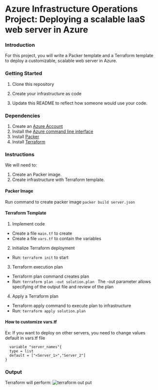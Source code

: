 # Azure Infrastructure Operations Project: Deploying a scalable IaaS web server in Azure

### Introduction
For this project, you will write a Packer template and a Terraform template to deploy a customizable, scalable web server in Azure.

### Getting Started
1. Clone this repository

2. Create your infrastructure as code

3. Update this README to reflect how someone would use your code.

### Dependencies
1. Create an [Azure Account](https://portal.azure.com) 
2. Install the [Azure command line interface](https://docs.microsoft.com/en-us/cli/azure/install-azure-cli?view=azure-cli-latest)
3. Install [Packer](https://www.packer.io/downloads)
4. Install [Terraform](https://www.terraform.io/downloads.html)

### Instructions
We will need to:
1. Create an Packer image.
2. Create infrastructure with Terraform template.

#### Packer Image
Run command to create packer image
``` packer build server.json ```
#### Terraform Template
1. Implement code
  - Create a file ```main.tf``` to create
  - Create a file ```vars.tf``` to contain the variables
2. Initialize Terraform deployment
  - Run: ``` terraform init ``` to start
3. Terraform execution plan
  - Terraform plan command creates plan
  - Run: ```terraform plan -out solution.plan ```
  The -out parameter allows specifying of the output file and review of the plan
4. Apply a Terraform plan
  - Terraform apply command to execute plan to infrastructure
  - Run: ```terraform apply solution.plan```
#### How to customize vars.tf
Ex: If you want to deploy on other servers, you need to change values default in vars.tf file
```
  variable "server_names"{
  type = list
  default = ["<Server_1>","Server_2"]
}
```
### Output
Terraform will perform:
![terraform out put](./Image/output.png)

